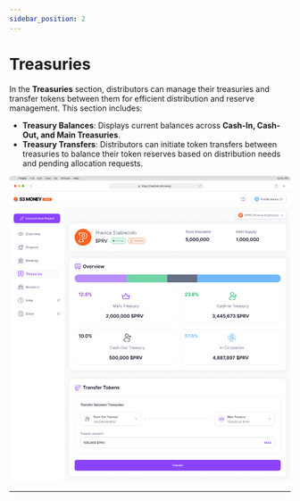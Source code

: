 ```yaml
---
sidebar_position: 2
---
```


# Treasuries

In the **Treasuries** section, distributors can manage their treasuries and transfer tokens between them for efficient distribution and reserve management. This section includes:

- **Treasury Balances**: Displays current balances across **Cash-In, Cash-Out, and Main Treasuries**.
- **Treasury Transfers**: Distributors can initiate token transfers between treasuries to balance their token reserves based on distribution needs and pending allocation requests.

![image.png](dist-imgs/dist-tr.png)

---
